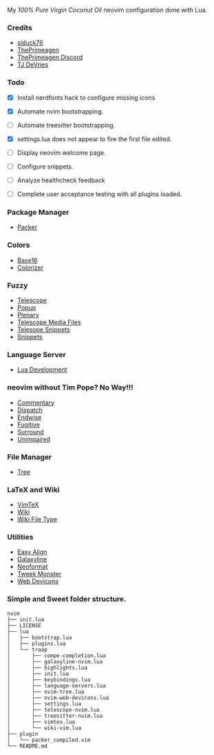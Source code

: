 My *100% Pure Virgin Coconut Oil* neovim configuration done with Lua.

### Credits
* [siduck76](https://github.com/siduck76/neovim-dotfiles)
* [ThePrimeagen](https://github.com/ThePrimeagen)
* [ThePrimeagen Discord](https://discord.gg/3ujcVMe)
* [TJ DeVries](https://github.com/tjdevries)

### Todo
 - [x] Install nerdfonts hack to configure missing icons
 - [x] Automate nvim bootstrapping.
 - [ ] Automate treesitter bootstrapping.
 - [x] settings.lua does not appear to fire the first file edited.
 - [ ] Display neovim welcome page.
 - [ ] Configure snippets.
 - [ ] Analyze healthcheck feedback
 - [ ] Complete user acceptance testing with all plugins loaded.


### Package Manager
* [Packer](https://github.com/wbthomason/packer.nvim)

### Colors
* [Base16](https://github.com/siduck76/nvim-base16.lua)
* [Colorizer](https://github.com/norcalli/nvim-colorizer.lua)

### Fuzzy
* [Telescope](https://github.com/nvim-telescope/telescope.nvim)
* [Popup](https://github.com/vim-lua/popup.nvim)
* [Plenary](https://github.com/nvim-lua/plenary.nvim)
* [Telescope Media Files](https://github.com/nvim-telescope/telescope-media-files.nvim)
* [Telesope Snippets](https://github.com/nvim-telescope/telescope-snippets.nvim)
* [Snippets](https://github.com/norcalli/snippets.nvim)

### Language Server
* [Lua Development](https://github.com/tjdevries/nlua.nvim)

### neovim without Tim Pope?  No Way!!!
* [Commentary](https://github.com/tpope/vim-commentary)
* [Dispatch](https://github.com/tpope/vim-dispatch)
* [Endwise](https://github.com/tpope/vim-endwise)
* [Fugitive](https://github.com/tpope/vim-fugitive)
* [Surround](https://github.com/tpope/vim-surround)
* [Unimpaired](https://github.com/tpope/vim-unimpaired)

### File Manager
* [Tree](https://github.com/kyazdani42/nvim-tree.lua)

### LaTeX and Wiki
* [VimTeX](https://github.com/lervag/vimtex)
* [Wiki](https://github.com/lervag/wiki.vim)
* [Wiki File Type](https://github.com/lervag/wiki-ft.vim)

### Utilities
* [Easy Align](https://github.com/junegunn/vim-easy-align)
* [Galaxyline](https://github.com/glepnir/galaxyline.nvim)
* [Neoformat](https://github.com/sbdchd/neoformat)
* [Tweek Monster](https://github.com/tweekmonster/startuptime.vim)
* [Web Devicons](https://github.com/kyazdani42/nvim-web-devicons)

### Simple and Sweet folder structure.

```
nvim
├── init.lua
├── LICENSE
├── lua
│   ├── bootstrap.lua
│   ├── plugins.lua
│   └── traap
│       ├── compe-completion.lua
│       ├── galaxyline-nvim.lua
│       ├── highlights.lua
│       ├── init.lua
│       ├── keybindings.lua
│       ├── language-servers.lua
│       ├── nvim-tree.lua
│       ├── nvim-web-devicons.lua
│       ├── settings.lua
│       ├── telescope-nvim.lua
│       ├── treesitter-nvim.lua
│       ├── vimtex.lua
│       └── wiki-vim.lua
├── plugin
│   └── packer_compiled.vim
└── README.md

```
